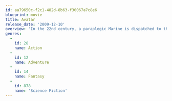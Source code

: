 ```yaml
---
id: aa79650c-f2c1-482d-8b63-f30067a7c8e6
blueprint: movie
title: Avatar
release_date: '2009-12-10'
overview: 'In the 22nd century, a paraplegic Marine is dispatched to the moon Pandora on a unique mission, but becomes torn between following orders and protecting an alien civilization.'
genres:
  -
    id: 28
    name: Action
  -
    id: 12
    name: Adventure
  -
    id: 14
    name: Fantasy
  -
    id: 878
    name: 'Science Fiction'
---
```

